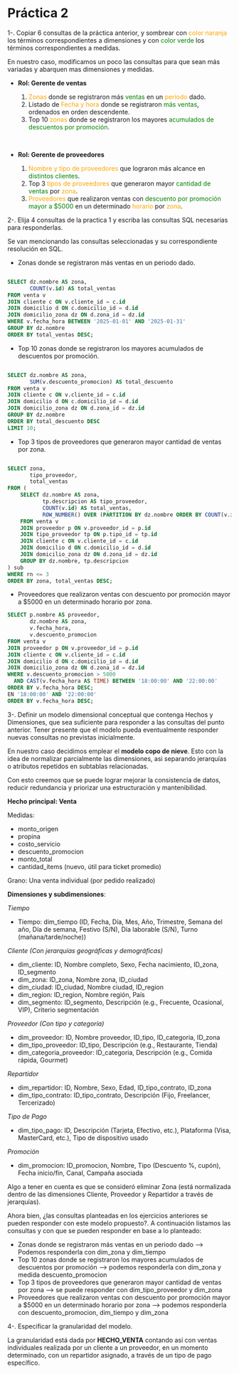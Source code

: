 # Práctica 2

1-. Copiar 6 consultas de la práctica anterior, y sombrear con <span style="color:orange;">color naranja</span> los términos correspondientes a dimensiones y con <span style="color:green;"> color verde</span> los términos correspondientes a medidas.

En nuestro caso, modificamos un poco las consultas para que sean más variadas y abarquen mas dimensiones y medidas.

- **Rol: Gerente de ventas**

    1. <span style="color:orange">Zonas</span> donde se registraron más <span style="color:green">ventas</span> en un <span style="color:orange">periodo</span> dado.
    2. Listado de <span style="color: orange">Fecha y hora </span> donde se registraron <span style="color:green">más ventas</span>, ordenados en orden descendente. 
    3. Top 10 <span style="color: orange">zonas</span> donde se registraron los mayores <span style="color:green">acumulados de descuentos por promoción</span>. 
    
<br>

- **Rol: Gerente de proveedores**

    1. <span style="color: orange">Nombre y tipo de proveedores</span> que lograron más alcance en <span style="color:green">distintos clientes</span>.
    2. Top 3 <span style="color: orange">tipos de proveedores</span> que generaron mayor <span style="color:green">cantidad de ventas</span> por <span style="color: orange">zona</span>.
    3. <span style="color: orange">Proveedores</span> que realizaron ventas con <span style="color:green">descuento por promoción mayor a $5000</span> en un determinado <span style="color:orange">horario</span> por <span style="color:orange">zona</span>.


2-. Elija 4 consultas de la practica 1 y escriba las consultas SQL necesarias para responderlas.

Se van mencionando las consultas seleccionadas y su correspondiente resolución en SQL.

- Zonas donde se registraron más ventas en un periodo dado.

```sql

SELECT dz.nombre AS zona,
       COUNT(v.id) AS total_ventas
FROM venta v
JOIN cliente c ON v.cliente_id = c.id
JOIN domicilio d ON c.domicilio_id = d.id
JOIN domicilio_zona dz ON d.zona_id = dz.id
WHERE v.fecha_hora BETWEEN '2025-01-01' AND '2025-01-31'
GROUP BY dz.nombre
ORDER BY total_ventas DESC;
```

- Top 10 zonas donde se registraron los mayores acumulados de descuentos por promoción.

```sql

SELECT dz.nombre AS zona,
       SUM(v.descuento_promocion) AS total_descuento
FROM venta v
JOIN cliente c ON v.cliente_id = c.id
JOIN domicilio d ON c.domicilio_id = d.id
JOIN domicilio_zona dz ON d.zona_id = dz.id
GROUP BY dz.nombre
ORDER BY total_descuento DESC
LIMIT 10;
```

- Top 3 tipos de proveedores que generaron mayor cantidad de ventas por zona.

```sql

SELECT zona,
       tipo_proveedor,
       total_ventas
FROM (
    SELECT dz.nombre AS zona,
           tp.descripcion AS tipo_proveedor,
           COUNT(v.id) AS total_ventas,
           ROW_NUMBER() OVER (PARTITION BY dz.nombre ORDER BY COUNT(v.id) DESC) AS rn
    FROM venta v
    JOIN proveedor p ON v.proveedor_id = p.id
    JOIN tipo_proveedor tp ON p.tipo_id = tp.id
    JOIN cliente c ON v.cliente_id = c.id
    JOIN domicilio d ON c.domicilio_id = d.id
    JOIN domicilio_zona dz ON d.zona_id = dz.id
    GROUP BY dz.nombre, tp.descripcion
) sub
WHERE rn <= 3
ORDER BY zona, total_ventas DESC;

```

- Proveedores que realizaron ventas con descuento por promoción mayor a $5000 en un determinado horario por zona.

```sql
SELECT p.nombre AS proveedor,
       dz.nombre AS zona,
       v.fecha_hora,
       v.descuento_promocion
FROM venta v
JOIN proveedor p ON v.proveedor_id = p.id
JOIN cliente c ON v.cliente_id = c.id
JOIN domicilio d ON c.domicilio_id = d.id
JOIN domicilio_zona dz ON d.zona_id = dz.id
WHERE v.descuento_promocion > 5000
  AND CAST(v.fecha_hora AS TIME) BETWEEN '18:00:00' AND '22:00:00'
ORDER BY v.fecha_hora DESC;
EN '18:00:00' AND '22:00:00'
ORDER BY v.fecha_hora DESC;
```

3-. Definir un modelo dimensional conceptual que contenga Hechos y Dimensiones, que sea suficiente para responder a las consultas del punto anterior. Tener presente que el modelo pueda eventualmente responder nuevas consultas no previstas inicialmente.

En nuestro caso decidimos emplear el **modelo copo de nieve**. Esto con la idea de normalizar parcialmente las dimensiones, asi separando jerarquías o atributos repetidos en subtablas relacionadas.

Con esto creemos que se puede lograr mejorar la consistencia de datos, reducir redundancia y priorizar una estructuración y mantenibilidad.

**Hecho principal: Venta**

Medidas:

- monto_origen
- propina
- costo_servicio
- descuento_promocion
- monto_total
- cantidad_items (nuevo, útil para ticket promedio)

Grano: Una venta individual (por pedido realizado)

**Dimensiones y subdimensiones**:

*Tiempo*

- Tiempo: dim_tiempo (ID, Fecha, Día, Mes, Año, Trimestre, Semana del año, Día de semana, Festivo (S/N), Día laborable (S/N), Turno (mañana/tarde/noche))

*Cliente (Con jerarquías geográficas y demográficas)*

- dim_cliente: ID, Nombre completo, Sexo, Fecha nacimiento, ID_zona, ID_segmento
- dim_zona: ID_zona, Nombre zona, ID_ciudad
- dim_ciudad: ID_ciudad, Nombre ciudad, ID_region
- dim_region: ID_region, Nombre región, País
- dim_segmento: ID_segmento, Descripción (e.g., Frecuente, Ocasional, VIP), Criterio segmentación

*Proveedor (Con tipo y categoría)*

- dim_proveedor: ID, Nombre proveedor, ID_tipo, ID_categoria, ID_zona
- dim_tipo_proveedor: ID_tipo, Descripción (e.g., Restaurante, Tienda)
- dim_categoria_proveedor: ID_categoria, Descripción (e.g., Comida rápida, Gourmet)

*Repartidor*

- dim_repartidor: ID, Nombre, Sexo, Edad, ID_tipo_contrato, ID_zona
- dim_tipo_contrato: ID_tipo_contrato, Descripción (Fijo, Freelancer, Tercerizado)

*Tipo de Pago*

- dim_tipo_pago: ID, Descripción (Tarjeta, Efectivo, etc.), Plataforma (Visa, MasterCard, etc.), Tipo de dispositivo usado

*Promoción*

- dim_promocion: ID_promocion, Nombre, Tipo (Descuento %, cupón), Fecha inicio/fin, Canal, Campaña asociada

Algo a tener en cuenta es que se consideró eliminar Zona (está normalizada dentro de las dimensiones Cliente, Proveedor y Repartidor a través de jerarquías).

Ahora bien, ¿las consultas planteadas en los ejercicios anteriores se pueden responder con este modelo propuesto?. A continuación listamos las consultas y con que se pueden responder en base a lo planteado: 

- Zonas donde se registraron más ventas en un periodo dado --> Podemos responderla con dim_zona y dim_tiempo
- Top 10 zonas donde se registraron los mayores acumulados de descuentos por promoción --> podemos responderla con dim_zona y medida descuento_promocion
- Top 3 tipos de proveedores que generaron mayor cantidad de ventas por zona --> se puede responder con dim_tipo_proveedor y dim_zona
- Proveedores que realizaron ventas con descuento por promoción mayor a $5000 en un determinado horario por zona --> podemos responderla con descuento_promocion, dim_tiempo y dim_zona

4-. Especificar la granularidad del modelo.

La granularidad está dada por **HECHO_VENTA** contando así con ventas individuales realizada por un cliente a un proveedor, en un momento determinado, con un repartidor asignado, a través de un tipo de pago específico.
